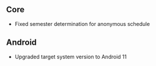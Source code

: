 ## Core
- Fixed semester determination for anonymous schedule

## Android
- Upgraded target system version to Android 11